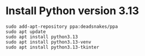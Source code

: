 # Install Python version 3.13
```
sudo add-apt-repository ppa:deadsnakes/ppa
sudo apt update
sudo apt install python3.13
sudo apt install python3.13-venv
sudo apt install python3.13-tkinter
```
